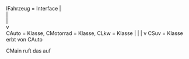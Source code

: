 IFahrzeug = Interface
	|	
	|	
	|	
	v	
	CAuto = Klasse, CMotorrad = Klasse, CLkw = Klasse
		|
		|
		|
		v
		CSuv = Klasse erbt von CAuto

CMain ruft das auf 